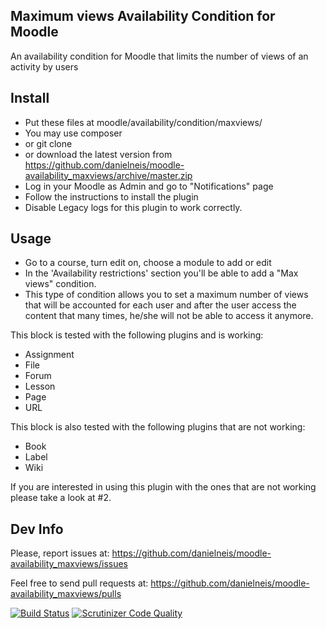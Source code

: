 Maximum views Availability Condition for Moodle
-----------------------------------------------

An availability condition for Moodle that limits the number of views of an activity by users

Install
-------

* Put these files at moodle/availability/condition/maxviews/
 * You may use composer
 * or git clone
 * or download the latest version from https://github.com/danielneis/moodle-availability_maxviews/archive/master.zip
* Log in your Moodle as Admin and go to "Notifications" page
* Follow the instructions to install the plugin
* Disable Legacy logs for this plugin to work correctly.

Usage
-----

* Go to a course, turn edit on, choose a module to add or edit
* In the 'Availability restrictions' section you'll be able to add a "Max views" condition.
* This type of condition allows you to set a maximum number of views that will be accounted for each user and after the user access the content that many times, he/she will not be able to access it anymore.

This block is tested with the following plugins and is working:

* Assignment
* File
* Forum
* Lesson
* Page
* URL

This block is also tested with the following plugins that are not working:

* Book
* Label
* Wiki

If you are interested in using this plugin with the ones that are not working please take a look at #2.

Dev Info
--------

Please, report issues at: https://github.com/danielneis/moodle-availability_maxviews/issues

Feel free to send pull requests at: https://github.com/danielneis/moodle-availability_maxviews/pulls

[![Build Status](https://travis-ci.org/danielneis/moodle-availability_maxviews.svg)](https://travis-ci.org/danielneis/moodle-availability_maxviews)
[![Scrutinizer Code Quality](https://scrutinizer-ci.com/g/danielneis/moodle-availability_maxviews/badges/quality-score.png?b=master)](https://scrutinizer-ci.com/g/danielneis/moodle-availability_maxviews/?branch=master)
